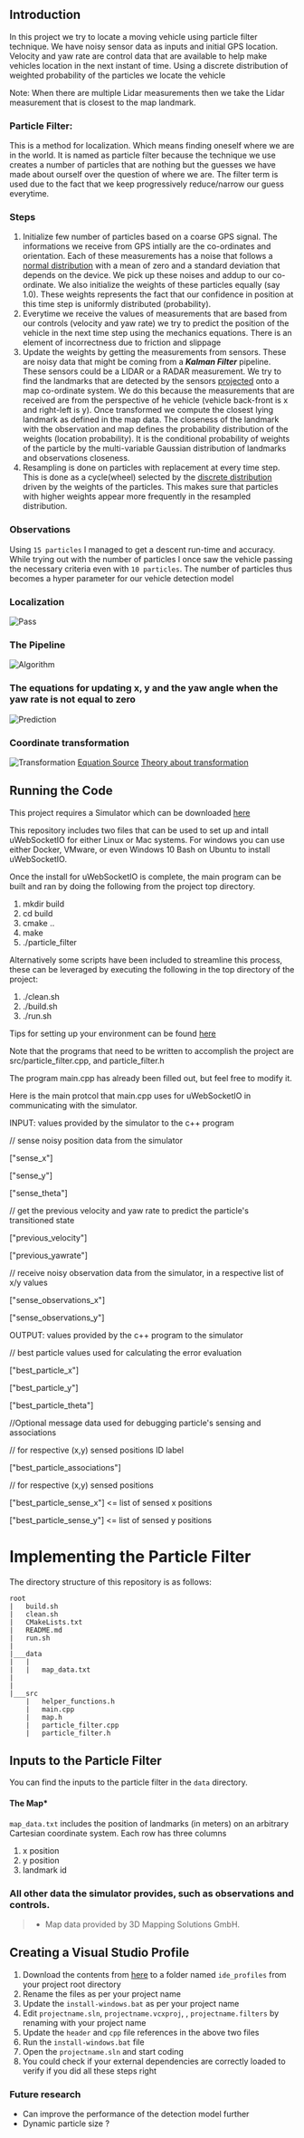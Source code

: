 

## Introduction
In this project we try to locate a moving vehicle using particle filter technique. We have noisy sensor data as inputs and initial GPS location. Velocity and yaw rate are control data that are available to help make vehicles location in the next instant of time. Using a discrete distribution of weighted probability of the particles we locate the vehicle

Note: When there are multiple Lidar measurements then we take the Lidar measurement that is closest to the map landmark.

### Particle Filter: 
This is a method for localization. Which means finding oneself where we are in the world. It is named as particle filter because the technique we use creates a number of particles that are nothing but the guesses we have made about ourself over the question of where we are. The filter term is used due to the fact that we keep progressively reduce/narrow our guess everytime.

### Steps
1. Initialize few number of particles based on a coarse GPS signal. The informations we receive from GPS intially are the co-ordinates and orientation. Each of these measurements has a noise that follows a [normal distribution](http://en.cppreference.com/w/cpp/numeric/random/normal_distribution) with a mean of zero and a standard deviation that depends on the device. We pick up these noises and addup to our co-ordinate. We also initialize the weights of these particles equally (say 1.0). These weights represents the fact that our confidence in position at this time step is uniformly distributed (probability).
2. Everytime we receive the values of measurements that are based from our controls (velocity and yaw rate) we try to predict the position of the vehicle in the next time step using the mechanics equations. There is an element of incorrectness due to friction and slippage
3. Update the weights by getting the measurements from sensors. These are noisy data that might be coming from a _**Kalman Filter**_ pipeline. These sensors could be a LIDAR or a RADAR measurement. We try to find the landmarks that are detected by the sensors [projected](https://www.willamette.edu/~gorr/classes/GeneralGraphics/Transforms/transforms2d.htm) onto a map co-ordinate system. We do this because the measurements that are received are from the perspective of he vehicle (vehicle back-front is x and right-left is y). Once transformed we compute the closest lying landmark as defined in the map data. The closeness of the landmark with the observation and map defines the probability distribution of the weights (location probability). It is the conditional probability of weights of the particle by the multi-variable Gaussian distribution of landmarks and observations closeness.
4. Resampling is done on particles with replacement at every time step. This is done as a cycle(wheel) selected by the [discrete distribution](http://en.cppreference.com/w/cpp/numeric/random/discrete_distribution) driven by the weights of the particles. This makes sure that particles with higher weights appear more frequently in the resampled distribution.

### Observations
Using `15 particles` I managed to get a descent run-time and accuracy. While trying out with the number of particles I once saw the vehicle passing the necessary criteria even with `10 particles`. The number of particles thus becomes a hyper parameter for our vehicle detection model 

### Localization
![Pass](/assets/pass.png)

### The Pipeline
![Algorithm](/assets/algorithm.png)

### The equations for updating x, y and the yaw angle when the yaw rate is not equal to zero
![Prediction](/assets/prediction.png)

### Coordinate transformation
![Transformation](/assets/transformation.png)
[Equation Source](http://planning.cs.uiuc.edu/node99.html)
[Theory about transformation](https://www.willamette.edu/~gorr/classes/GeneralGraphics/Transforms/transforms2d.htm)

## Running the Code
This project requires a Simulator which can be downloaded [here](https://github.com/udacity/self-driving-car-sim/releases)

This repository includes two files that can be used to set up and intall uWebSocketIO for either Linux or Mac systems. For windows you can use either Docker, VMware, or even Windows 10 Bash on Ubuntu to install uWebSocketIO.

Once the install for uWebSocketIO is complete, the main program can be built and ran by doing the following from the project top directory.

1. mkdir build
2. cd build
3. cmake ..
4. make
5. ./particle_filter

Alternatively some scripts have been included to streamline this process, these can be leveraged by executing the following in the top directory of the project:

1. ./clean.sh
2. ./build.sh
3. ./run.sh

Tips for setting up your environment can be found [here](https://classroom.udacity.com/nanodegrees/nd013/parts/40f38239-66b6-46ec-ae68-03afd8a601c8/modules/0949fca6-b379-42af-a919-ee50aa304e6a/lessons/f758c44c-5e40-4e01-93b5-1a82aa4e044f/concepts/23d376c7-0195-4276-bdf0-e02f1f3c665d)

Note that the programs that need to be written to accomplish the project are src/particle_filter.cpp, and particle_filter.h

The program main.cpp has already been filled out, but feel free to modify it.

Here is the main protcol that main.cpp uses for uWebSocketIO in communicating with the simulator.

INPUT: values provided by the simulator to the c++ program

// sense noisy position data from the simulator

["sense_x"] 

["sense_y"] 

["sense_theta"] 

// get the previous velocity and yaw rate to predict the particle's transitioned state

["previous_velocity"]

["previous_yawrate"]

// receive noisy observation data from the simulator, in a respective list of x/y values

["sense_observations_x"] 

["sense_observations_y"] 


OUTPUT: values provided by the c++ program to the simulator

// best particle values used for calculating the error evaluation

["best_particle_x"]

["best_particle_y"]

["best_particle_theta"] 

//Optional message data used for debugging particle's sensing and associations

// for respective (x,y) sensed positions ID label 

["best_particle_associations"]

// for respective (x,y) sensed positions

["best_particle_sense_x"] <= list of sensed x positions

["best_particle_sense_y"] <= list of sensed y positions


# Implementing the Particle Filter
The directory structure of this repository is as follows:

```
root
|   build.sh
|   clean.sh
|   CMakeLists.txt
|   README.md
|   run.sh
|
|___data
|   |   
|   |   map_data.txt
|   
|   
|___src
    |   helper_functions.h
    |   main.cpp
    |   map.h
    |   particle_filter.cpp
    |   particle_filter.h
```


## Inputs to the Particle Filter
You can find the inputs to the particle filter in the `data` directory. 

#### The Map*
`map_data.txt` includes the position of landmarks (in meters) on an arbitrary Cartesian coordinate system. Each row has three columns
1. x position
2. y position
3. landmark id

### All other data the simulator provides, such as observations and controls.

> * Map data provided by 3D Mapping Solutions GmbH.


## Creating a Visual Studio Profile
1. Download the contents from [here](https://github.com/fkeidel/CarND-Term2-ide-profile-VisualStudio/tree/master/VisualStudio) to a folder named `ide_profiles` from your project root directory
2. Rename the files as per your project name
3. Update the `install-windows.bat` as per your project name
4. Edit `projectname.sln`, `projectname.vcxproj`, , `projectname.filters` by renaming with your project name
5. Update the `header` and `cpp` file references in the above two files
6. Run the `install-windows.bat` file
7. Open the `projectname.sln` and start coding
8. You could check if your external dependencies are correctly loaded to verify if you did all these steps right

### Future research
* Can improve the performance of the detection model further
* Dynamic particle size ?






